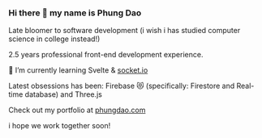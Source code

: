 ### Hi there 👋 my name is Phung Dao

Late bloomer to software development (i wish i has studied computer science in college instead!)

2.5 years professional front-end development experience.

 🌱 I’m currently learning Svelte & [socket.io](https://socket.io/)
 
 Latest obsessions has been: Firebase 😻 (specifically: Firestore and Real-time database) and Three.js
 
Check out my portfolio at [phungdao.com](https://phungdao.com)

i hope we work together soon!